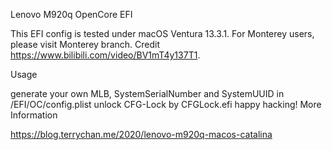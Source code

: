 Lenovo M920q OpenCore EFI

This EFI config is tested under macOS Ventura 13.3.1. For Monterey users, please visit Monterey branch. Credit https://www.bilibili.com/video/BV1mT4y137T1.

Usage

generate your own MLB, SystemSerialNumber and SystemUUID in /EFI/OC/config.plist
unlock CFG-Lock by CFGLock.efi
happy hacking!
More Information

https://blog.terrychan.me/2020/lenovo-m920q-macos-catalina
